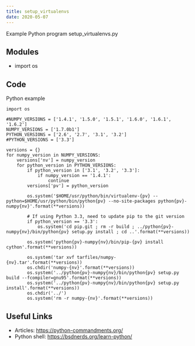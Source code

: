 ```yaml
---
title: setup_virtualenvs
date: 2020-05-07
---
```

Example Python program setup_virtualenvs.py

## Modules

* import os

## Code

Python example

    import os
    
    #NUMPY_VERSIONS = ['1.4.1', '1.5.0', '1.5.1', '1.6.0', '1.6.1', '1.6.2']
    NUMPY_VERSIONS = ['1.7.0b1']
    PYTHON_VERSIONS = ['2.6', '2.7', '3.1', '3.2']
    #PYTHON_VERSIONS = ['3.3']
    
    versions = {}
    for numpy_version in NUMPY_VERSIONS:
        versions['nv'] = numpy_version
        for python_version in PYTHON_VERSIONS:
            if python_version in ['3.1', '3.2', '3.3']:
                if numpy_version == '1.4.1':
                    continue
            versions['pv'] = python_version
            
            os.system('$HOME/usr/python/bin/virtualenv-{pv} --python=$HOME/usr/python/bin/python{pv} --no-site-packages python{pv}-numpy{nv}'.format(**versions))
            
            # If using Python 3.3, need to update pip to the git version
            if python_version == '3.3':
                os.system('cd pip.git ; rm -r build ; ../python{pv}-numpy{nv}/bin/python{pv} setup.py install ; cd ..'.format(**versions))
    
            os.system('python{pv}-numpy{nv}/bin/pip-{pv} install cython'.format(**versions))
    
            os.system('tar xvf tarfiles/numpy-{nv}.tar'.format(**versions))
            os.chdir('numpy-{nv}'.format(**versions))
            os.system('../python{pv}-numpy{nv}/bin/python{pv} setup.py build --fcompiler=gnu95'.format(**versions))
            os.system('../python{pv}-numpy{nv}/bin/python{pv} setup.py install'.format(**versions))
            os.chdir('../')
            os.system('rm -r numpy-{nv}'.format(**versions))

## Useful Links

- Articles: https://python-commandments.org/
- Python shell: https://bsdnerds.org/learn-python/
